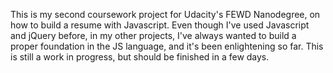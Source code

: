 This is my second coursework project for Udacity's FEWD Nanodegree, on how to build a resume with Javascript. Even though I've used Javascript and jQuery before, in my other projects, I've always wanted to build a proper foundation in the JS language, and it's been enlightening so far. This is still a work in progress, but should be finished in a few days.